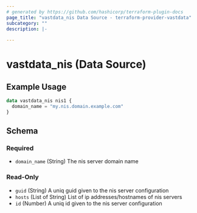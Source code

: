 ```yaml
---
# generated by https://github.com/hashicorp/terraform-plugin-docs
page_title: "vastdata_nis Data Source - terraform-provider-vastdata"
subcategory: ""
description: |-
  
---
```


# vastdata_nis (Data Source)



## Example Usage

```terraform
data vastdata_nis nis1 {
  domain_name = "my.nis.domain.example.com"
}
```

<!-- schema generated by tfplugindocs -->
## Schema

### Required

- `domain_name` (String) The nis server domain name

### Read-Only

- `guid` (String) A uniq guid given to the nis server configuration
- `hosts` (List of String) List of ip addresses/hostnames of nis servers
- `id` (Number) A uniq id given to the nis server configuration
